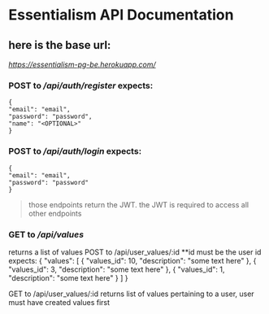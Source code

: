 # Essentialism API Documentation

## here is the base url:

_https://essentialism-pg-be.herokuapp.com/_

### POST to _/api/auth/register_ expects:

```
{
"email": "email",
"password": "password",
"name": "<OPTIONAL>"
}
```

### POST to _/api/auth/login_ expects:

```
{
"email": "email",
"password": "password"
}
```

> those endpoints return the JWT.
> the JWT is required to access all other endpoints

### GET to _/api/values_

returns a list of values
POST to /api/user_values/:id
\*\*id must be the user id
expects:
{
"values": [
{
"values_id": 10,
"description": "some text here"
},
{
"values_id": 3,
"description": "some text here"
},
{
"values_id": 1,
"description": "some text here"
}
]
}

GET to /api/user_values/:id
returns list of values pertaining to a user, user must have created values first

